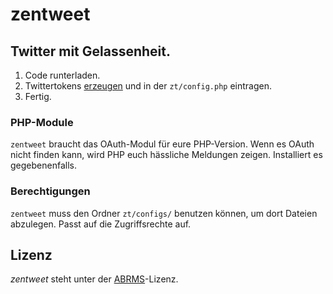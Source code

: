 # zentweet

## Twitter mit Gelassenheit.

1. Code runterladen.
2. Twittertokens [erzeugen](https://apps.twitter.com/) und in der `zt/config.php` eintragen.
3. Fertig.

### PHP-Module

`zentweet` braucht das OAuth-Modul für eure PHP-Version. Wenn es OAuth nicht finden kann, wird PHP euch hässliche Meldungen zeigen. Installiert es gegebenenfalls.

### Berechtigungen

`zentweet` muss den Ordner `zt/configs/` benutzen können, um dort Dateien abzulegen. Passt auf die Zugriffsrechte auf.

## Lizenz

*zentweet* steht unter der [ABRMS](https://raw.githubusercontent.com/landondyer/kasm/master/LICENSE)-Lizenz.
